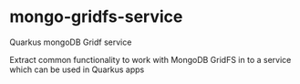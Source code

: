 # mongo-gridfs-service
Quarkus mongoDB Gridf service

Extract common functionality to work with MongoDB GridFS in to a service which can be used in Quarkus apps
